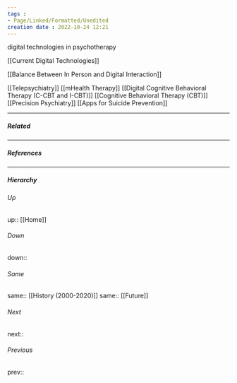 ```yaml
---
tags :
- Page/Linked/Formatted/Unedited
creation date : 2022-10-24 12:21 
---
```


digital technologies in psychotherapy

[[Current Digital Technologies]]

[[Balance Between In Person and Digital Interaction]]

[[Telepsychiatry]]
[[mHealth Therapy]]
[[Digital Cognitive Behavioral Therapy (C-CBT and I-CBT)]]
[[Cognitive Behavioral Therapy (CBT)]]
[[Precision Psychiatry]]
[[Apps for Suicide Prevention]]

---
##### Related


---
##### References


---
##### Hierarchy
###### Up
up:: [[Home]]
###### Down
down:: 
###### Same
same:: [[History (2000-2020)]]
same:: [[Future]]
###### Next
next:: 
###### Previous
prev:: 